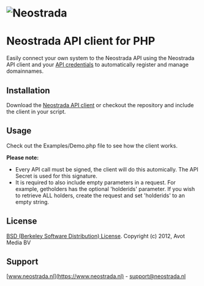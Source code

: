 ![Neostrada](https://www.neostrada.nl/asset/nx/images/logo.png) 
=================

# Neostrada API client for PHP #

Easily connect your own system to the Neostrada API using the Neostrada API client and your [API credentials](https://www.neostrada.nl/mijn-account/api.html) to automatically register and manage domainnames.

## Installation ##
Download the [Neostrada API client](https://github.com/neostrada/neostrada-api-php/archive/master.zip) or checkout the repository and include the client in your script.

## Usage ##
Check out the Examples/Demo.php file to see how the client works.

**Please note:**
+ Every API call must be signed, the client will do this automically. The API Secret is used for this signature.
+ It is required to also include empty parameters in a request. For example, getholders has the optional 'holderids' parameter. If you wish to retrieve ALL holders, create the request and set 'holderids' to an empty string.

## License ##
[BSD (Berkeley Software Distribution) License](http://www.opensource.org/licenses/bsd-license.php).
Copyright (c) 2012, Avot Media BV

## Support ##
[www.neostrada.nl](https://www.neostrada.nl) - support@neostrada.nl